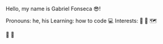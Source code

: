 Hello, my name is Gabriel Fonseca 😎!

Pronouns: he, his 
Learning: how to code 💻
Interests: 🎥 🎸 🗺️

🐫 🐶
